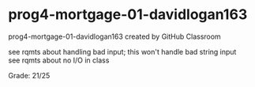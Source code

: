 # prog4-mortgage-01-davidlogan163
prog4-mortgage-01-davidlogan163 created by GitHub Classroom

see rqmts about handling bad input; this won't handle bad string input  
see rqmts about no I/O in class  

Grade: 21/25
